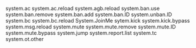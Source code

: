 system.ac
system.ac.reload
system.agb.reload
system.ban.use
system.ban.remove
system.ban.add
system.ban.ID
system.unban.ID
system.bc
system.bc.reload
System.JoinMe
sytem.kick
system.kick.bypass
system.msg.reload
system.mute
system.mute.remove
system.mute.ID
system.mute.bypass
system.jump
system.report.list
system.tc
system.ot.other